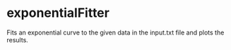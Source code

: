 exponentialFitter
=========

Fits an exponential curve to the given data in the input.txt file and plots the results.
